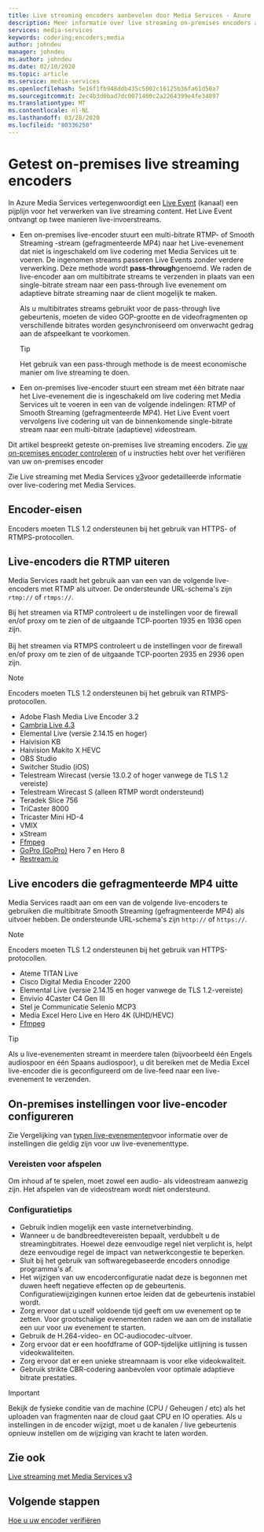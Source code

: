 ```yaml
---
title: Live streaming encoders aanbevolen door Media Services - Azure | Microsoft Documenten
description: Meer informatie over live streaming on-premises encoders aanbevolen door Media Services
services: media-services
keywords: codering;encoders;media
author: johndeu
manager: johndeu
ms.author: johndeu
ms.date: 02/10/2020
ms.topic: article
ms.service: media-services
ms.openlocfilehash: 5e16f1fb948ddb435c5002c16125b36fa61d50a7
ms.sourcegitcommit: 2ec4b3d0bad7dc0071400c2a2264399e4fe34897
ms.translationtype: MT
ms.contentlocale: nl-NL
ms.lasthandoff: 03/28/2020
ms.locfileid: "80336250"
---
```

# <a name="tested-on-premises-live-streaming-encoders"></a>Getest on-premises live streaming encoders

In Azure Media Services vertegenwoordigt een [Live Event](https://docs.microsoft.com/rest/api/media/liveevents) (kanaal) een pijplijn voor het verwerken van live streaming content. Het Live Event ontvangt op twee manieren live-invoerstreams.

* Een on-premises live-encoder stuurt een multi-bitrate RTMP- of Smooth Streaming -stream (gefragmenteerde MP4) naar het Live-evenement dat niet is ingeschakeld om live codering met Media Services uit te voeren. De ingenomen streams passeren Live Events zonder verdere verwerking. Deze methode wordt **pass-through**genoemd. We raden de live-encoder aan om multibitrate streams te verzenden in plaats van een single-bitrate stream naar een pass-through live evenement om adaptieve bitrate streaming naar de client mogelijk te maken. 

    Als u multibitrates streams gebruikt voor de pass-through live gebeurtenis, moeten de video GOP-grootte en de videofragmenten op verschillende bitrates worden gesynchroniseerd om onverwacht gedrag aan de afspeelkant te voorkomen.

  > [!TIP]
  > Het gebruik van een pass-through methode is de meest economische manier om live streaming te doen.
 
* Een on-premises live-encoder stuurt een stream met één bitrate naar het Live-evenement die is ingeschakeld om live codering met Media Services uit te voeren in een van de volgende indelingen: RTMP of Smooth Streaming (gefragmenteerde MP4). Het Live Event voert vervolgens live codering uit van de binnenkomende single-bitrate stream naar een multi-bitrate (adaptieve) videostream.

Dit artikel bespreekt geteste on-premises live streaming encoders. Zie [uw on-premises encoder controleren](become-on-premises-encoder-partner.md) of u instructies hebt over het verifiëren van uw on-premises encoder

Zie Live streaming met Media Services [v3](live-streaming-overview.md)voor gedetailleerde informatie over live-codering met Media Services.

## <a name="encoder-requirements"></a>Encoder-eisen

Encoders moeten TLS 1.2 ondersteunen bij het gebruik van HTTPS- of RTMPS-protocollen.

## <a name="live-encoders-that-output-rtmp"></a>Live-encoders die RTMP uiteren

Media Services raadt het gebruik aan van een van de volgende live-encoders met RTMP als uitvoer. De ondersteunde URL-schema's zijn `rtmp://` of `rtmps://`.

Bij het streamen via RTMP controleert u de instellingen voor de firewall en/of proxy om te zien of de uitgaande TCP-poorten 1935 en 1936 open zijn.<br/><br/>
Bij het streamen via RTMPS controleert u de instellingen voor de firewall en/of proxy om te zien of de uitgaande TCP-poorten 2935 en 2936 open zijn.

> [!NOTE]
> Encoders moeten TLS 1.2 ondersteunen bij het gebruik van RTMPS-protocollen.

- Adobe Flash Media Live Encoder 3.2
- [Cambria Live 4.3](https://www.capellasystems.net/products/cambria-live/)
- Elemental Live (versie 2.14.15 en hoger)
- Haivision KB
- Haivision Makito X HEVC
- OBS Studio
- Switcher Studio (iOS)
- Telestream Wirecast (versie 13.0.2 of hoger vanwege de TLS 1.2 vereiste)
- Telestream Wirecast S (alleen RTMP wordt ondersteund)
- Teradek Slice 756
- TriCaster 8000
- Tricaster Mini HD-4
- VMIX
- xStream
- [Ffmpeg](https://www.ffmpeg.org)
- [GoPro (GoPro)](https://gopro.com/help/articles/block/getting-started-with-live-streaming) Hero 7 en Hero 8
- [Restream.io](https://restream.io/)

## <a name="live-encoders-that-output-fragmented-mp4"></a>Live encoders die gefragmenteerde MP4 uitte

Media Services raadt aan om een van de volgende live-encoders te gebruiken die multibitrate Smooth Streaming (gefragmenteerde MP4) als uitvoer hebben. De ondersteunde URL-schema's zijn `http://` of `https://`.

> [!NOTE]
> Encoders moeten TLS 1.2 ondersteunen bij het gebruik van HTTPS-protocollen.

- Ateme TITAN Live
- Cisco Digital Media Encoder 2200
- Elemental Live (versie 2.14.15 en hoger vanwege de TLS 1.2-vereiste)
- Envivio 4Caster C4 Gen III 
- Stel je Communicatie Selenio MCP3
- Media Excel Hero Live en Hero 4K (UHD/HEVC)
- [Ffmpeg](https://www.ffmpeg.org)

> [!TIP]
>  Als u live-evenementen streamt in meerdere talen (bijvoorbeeld één Engels audiospoor en één Spaans audiospoor), u dit bereiken met de Media Excel live-encoder die is geconfigureerd om de live-feed naar een live-evenement te verzenden.

## <a name="configuring-on-premises-live-encoder-settings"></a>On-premises instellingen voor live-encoder configureren

Zie Vergelijking van [typen live-evenementen](live-event-types-comparison.md)voor informatie over de instellingen die geldig zijn voor uw live-evenementtype.

### <a name="playback-requirements"></a>Vereisten voor afspelen

Om inhoud af te spelen, moet zowel een audio- als videostream aanwezig zijn. Het afspelen van de videostream wordt niet ondersteund.

### <a name="configuration-tips"></a>Configuratietips

- Gebruik indien mogelijk een vaste internetverbinding.
- Wanneer u de bandbreedtevereisten bepaalt, verdubbelt u de streamingbitrates. Hoewel deze eenvoudige regel niet verplicht is, helpt deze eenvoudige regel de impact van netwerkcongestie te beperken.
- Sluit bij het gebruik van softwaregebaseerde encoders onnodige programma's af.
- Het wijzigen van uw encoderconfiguratie nadat deze is begonnen met duwen heeft negatieve effecten op de gebeurtenis. Configuratiewijzigingen kunnen ertoe leiden dat de gebeurtenis instabiel wordt. 
- Zorg ervoor dat u uzelf voldoende tijd geeft om uw evenement op te zetten. Voor grootschalige evenementen raden we aan om de installatie een uur voor uw evenement te starten.
- Gebruik de H.264-video- en OC-audiocodec-uitvoer.
- Zorg ervoor dat er een hoofdframe of GOP-tijdelijke uitlijning is tussen videokwaliteiten.
- Zorg ervoor dat er een unieke streamnaam is voor elke videokwaliteit.
- Gebruik strikte CBR-codering aanbevolen voor optimale adaptieve bitrate prestaties.

> [!IMPORTANT]
> Bekijk de fysieke conditie van de machine (CPU / Geheugen / etc) als het uploaden van fragmenten naar de cloud gaat CPU en IO operaties. Als u instellingen in de encoder wijzigt, moet u de kanalen / live gebeurtenis opnieuw instellen om de wijziging van kracht te laten worden.

## <a name="see-also"></a>Zie ook

[Live streaming met Media Services v3](live-streaming-overview.md)

## <a name="next-steps"></a>Volgende stappen

[Hoe u uw encoder verifiëren](become-on-premises-encoder-partner.md)
